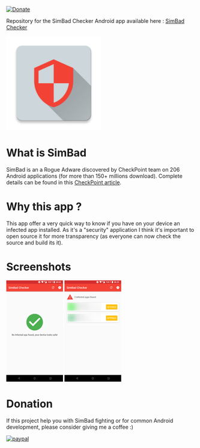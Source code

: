 [![Donate](https://img.shields.io/badge/Donate-PayPal-green.svg)](https://www.paypal.com/cgi-bin/webscr?cmd=_s-xclick&hosted_button_id=YGHJ7S2WGJSFE&source=url)

Repository for the SimBad Checker Android app available here : [SimBad Checker](https://play.google.com/store/apps/details?id=com.androdevcafe.simbadchecker)

<img src="./app/src/main/ic_launcher-web.png" width="50%">

# What is SimBad

SimBad is an a Rogue Adware discovered by CheckPoint team on 206 Android applications (for more than 150+ millions download). Complete details can be found in this [CheckPoint article](https://research.checkpoint.com/simbad-a-rogue-adware-campaign-on-google-play/).

# Why this app ?

This app offer a very quick way to know if you have on your device an infected app installed. As it's a "security" application I think it's important to open source it for more transparency (as everyone can now check the source and build its it).

# Screenshots

<img src="./device-2019-03-17-024051.png" width="30%"> <img src="./device-2019-03-17-024203.png" width="30%">

# Donation

If this project help you with SimBad fighting or for common Android development, please consider giving me a coffee :)

[![paypal](https://www.paypalobjects.com/en_US/i/btn/btn_donateCC_LG.gif)](https://www.paypal.com/cgi-bin/webscr?cmd=_s-xclick&hosted_button_id=YGHJ7S2WGJSFE&source=url)
